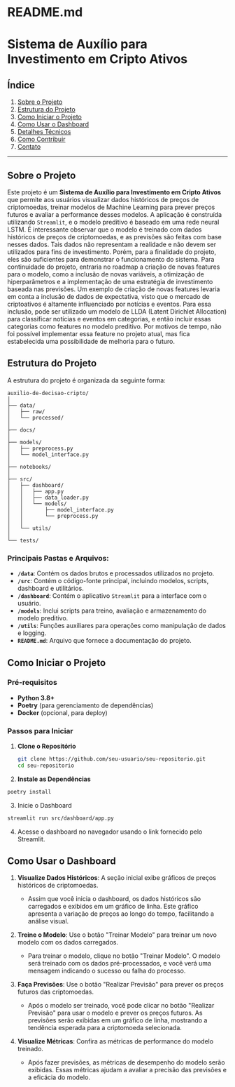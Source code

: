 # README.md

# Sistema de Auxílio para Investimento em Cripto Ativos

## Índice

1. [Sobre o Projeto](#sobre-o-projeto)
2. [Estrutura do Projeto](#estrutura-do-projeto)
3. [Como Iniciar o Projeto](#como-iniciar-o-projeto)
4. [Como Usar o Dashboard](#como-usar-o-dashboard)
5. [Detalhes Técnicos](#detalhes-técnicos)
6. [Como Contribuir](#como-contribuir)
7. [Contato](#contato)

---

## Sobre o Projeto

Este projeto é um **Sistema de Auxílio para Investimento em Cripto Ativos** que permite aos usuários visualizar dados históricos de preços de criptomoedas, treinar modelos de Machine Learning para prever preços futuros e avaliar a performance desses modelos. A aplicação é construída utilizando `Streamlit`, e o modelo preditivo é baseado em uma rede neural LSTM. É interessante observar que o modelo é treinado com dados históricos de preços de criptomoedas, e as previsões são feitas com base nesses dados. Tais dados não representam a realidade e não devem ser utilizados para fins de investimento. Porém, para a finalidade do projeto, eles são suficientes para demonstrar o funcionamento do sistema. Para continuidade do projeto, entraria no roadmap a criação de novas features para o modelo, como a inclusão de novas variáveis, a otimização de hiperparâmetros e a implementação de uma estratégia de investimento baseada nas previsões. Um exemplo de criação de novas features levaria em conta a inclusão de dados de expectativa, visto que o mercado de criptoativos é altamente influenciado por notícias e eventos. Para essa inclusão, pode ser utilizado um modelo de LLDA (Latent Dirichlet Allocation) para classificar notícias e eventos em categorias, e então incluir essas categorias como features no modelo preditivo. Por motivos de tempo, não foi possível implementar essa feature no projeto atual, mas fica estabelecida uma possibilidade de melhoria para o futuro.

## Estrutura do Projeto

A estrutura do projeto é organizada da seguinte forma:
    
```
auxilio-de-decisao-cripto/
│
├── data/
│   ├── raw/
│   └── processed/
│
├── docs/
│
├── models/
│   ├── preprocess.py
│   └── model_interface.py
│
├── notebooks/
│
├── src/
│   ├── dashboard/
│   │   ├── app.py
│   │   ├── data_loader.py
│   │   └── models/
│   │       ├── model_interface.py
│   │       └── preprocess.py
│   │
│   └── utils/
│
└── tests/
```

### Principais Pastas e Arquivos:

- **`/data`**: Contém os dados brutos e processados utilizados no projeto.
- **`/src`**: Contém o código-fonte principal, incluindo modelos, scripts, dashboard e utilitários.
- **`/dashboard`**: Contém o aplicativo `Streamlit` para a interface com o usuário.
- **`/models`**: Inclui scripts para treino, avaliação e armazenamento do modelo preditivo.
- **`/utils`**: Funções auxiliares para operações como manipulação de dados e logging.
- **`README.md`**: Arquivo que fornece a documentação do projeto.

## Como Iniciar o Projeto

### Pré-requisitos

- **Python 3.8+**
- **Poetry** (para gerenciamento de dependências)
- **Docker** (opcional, para deploy)

### Passos para Iniciar

1. **Clone o Repositório**
   ```bash
   git clone https://github.com/seu-usuario/seu-repositorio.git
   cd seu-repositorio

2. **Instale as Dependências**
```bash
poetry install
```
3. Inicie o Dashboard
```bash
streamlit run src/dashboard/app.py
```
4. Acesse o dashboard no navegador usando o link fornecido pelo Streamlit.

## Como Usar o Dashboard

1. **Visualize Dados Históricos**: A seção inicial exibe gráficos de preços históricos de criptomoedas.
   
   - Assim que você inicia o dashboard, os dados históricos são carregados e exibidos em um gráfico de linha. Este gráfico apresenta a variação de preços ao longo do tempo, facilitando a análise visual.

2. **Treine o Modelo**: Use o botão "Treinar Modelo" para treinar um novo modelo com os dados carregados.
   
   - Para treinar o modelo, clique no botão "Treinar Modelo". O modelo será treinado com os dados pré-processados, e você verá uma mensagem indicando o sucesso ou falha do processo.

3. **Faça Previsões**: Use o botão "Realizar Previsão" para prever os preços futuros das criptomoedas.
   
   - Após o modelo ser treinado, você pode clicar no botão "Realizar Previsão" para usar o modelo e prever os preços futuros. As previsões serão exibidas em um gráfico de linha, mostrando a tendência esperada para a criptomoeda selecionada.

4. **Visualize Métricas**: Confira as métricas de performance do modelo treinado.
   
   - Após fazer previsões, as métricas de desempenho do modelo serão exibidas. Essas métricas ajudam a avaliar a precisão das previsões e a eficácia do modelo.
